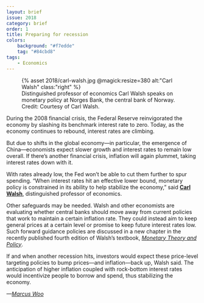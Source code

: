 ```yaml
---
layout: brief
issue: 2018
category: brief
order: 1
title: Preparing for recession
colors:
    background: "#f7edde"
    tag: "#84cbd8"
tags:
    - Economics
---
```

<figure>
{% asset 2018/carl-walsh.jpg @magick:resize=380 alt:"Carl Walsh" class:"right" %}
<figcaption>Distinguished professor of economics Carl Walsh speaks on monetary policy at Norges Bank, the central bank of Norway. Credit: Courtesy of Carl Walsh.</figcaption>
</figure>

During the 2008 financial crisis, the Federal Reserve reinvigorated the economy by slashing its benchmark interest rate to zero. Today, as the economy continues to rebound, interest rates are climbing.

But due to shifts in the global economy—in particular, the emergence of China—economists expect slower growth and interest rates to remain low overall. If there’s another financial crisis, inflation will again plummet, taking interest rates down with it.

With rates already low, the Fed won’t be able to cut them further to spur spending. “When interest rates hit an effective lower bound, monetary policy is constrained in its ability to help stabilize the economy,” said [**Carl Walsh**](https://economics.ucsc.edu/faculty/singleton.php?&singleton=true&cruz_id=walshc), distinguished professor of economics.

Other safeguards may be needed. Walsh and other economists are evaluating whether central banks should move away from current policies that work to maintain a certain inflation rate. They could instead aim to keep general prices at a certain level or promise to keep future interest rates low. Such forward guidance policies are discussed in a new chapter in the recently published fourth edition of Walsh’s textbook, [*Monetary Theory and Policy*](https://mitpress.mit.edu/books/monetary-theory-and-policy-fourth-edition).

If and when another recession hits, investors would expect these price-level targeting policies to bump prices—and inflation—back up, Walsh said. The anticipation of higher inflation coupled with rock-bottom interest rates would incentivize people to borrow and spend, thus stabilizing the economy.

*—[Marcus Woo](https://about.me/marcus_woo)*
